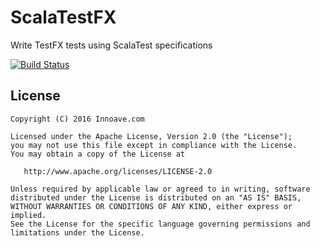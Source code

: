 # ScalaTestFX

Write TestFX tests using ScalaTest specifications

[![Build Status](https://travis-ci.org/haraldmaida/ScalaTestFX.svg?branch=master)](https://travis-ci.org/haraldmaida/ScalaTestFX)

## License

    Copyright (C) 2016 Innoave.com

    Licensed under the Apache License, Version 2.0 (the "License");
    you may not use this file except in compliance with the License.
    You may obtain a copy of the License at

       http://www.apache.org/licenses/LICENSE-2.0

    Unless required by applicable law or agreed to in writing, software
    distributed under the License is distributed on an "AS IS" BASIS,
    WITHOUT WARRANTIES OR CONDITIONS OF ANY KIND, either express or implied.
    See the License for the specific language governing permissions and
    limitations under the License.
  
